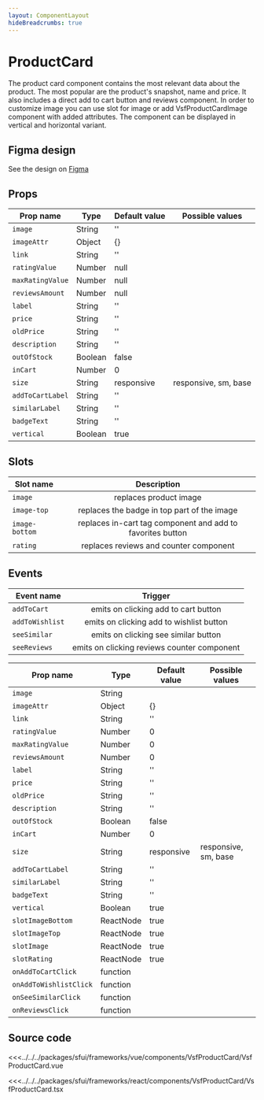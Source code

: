 ```yaml
---
layout: ComponentLayout
hideBreadcrumbs: true
---
```

# ProductCard

The product card component contains the most relevant data about the product. The most popular are the product's snapshot, name and price. It also includes a direct add to cart button and reviews component. In order to customize image you can use slot for image or add VsfProductCardImage component with added attributes. The component can be displayed in vertical and horizontal variant.

<Generate style="height:900px" />

## Figma design

See the design on [Figma](https://www.figma.com/file/CWOkbpne0tDpSenT4ZEUTQ/%F0%9F%9B%A0-SFUI-2.0-%7C-Development?node-id=14013%3A45717)

## Props

<!-- vue -->

| Prop name       | Type     | Default value | Possible values                        |
| --------------- | -------- | ------------- | -------------------------------------- |
| `image`         | String   | ''            |                                        |
| `imageAttr`     | Object   | {}            |                                        |
| `link`          | String   | ''            |                                        |
| `ratingValue`   | Number   | null          |                                        |
| `maxRatingValue`| Number   | null          |                                        |
| `reviewsAmount` | Number   | null          |                                        |
| `label`         | String   | ''            |                                        |
| `price`         | String   | ''            |                                        |
| `oldPrice`      | String   | ''            |                                        |
| `description`   | String   | ''            |                                        |
| `outOfStock`    | Boolean  | false         |                                        |
| `inCart`        | Number   | 0             |                                        |
| `size`          | String   | responsive    |  responsive, sm, base                  |
| `addToCartLabel`| String   | ''            |                                        |
| `similarLabel`  | String   | ''            |                                        |
| `badgeText`     | String   | ''            |                                        |
| `vertical`      | Boolean  | true          |                                        |


## Slots

| Slot name     |            Description                                     |
| ------------- | :--------------------------------------------------------: |
| `image`       | replaces product image                                     |
| `image-top`   | replaces the badge in top part of the image                |
| `image-bottom`| replaces in-cart tag component and add to favorites button |
| `rating`      | replaces reviews and counter component                     |

## Events

| Event name        |            Trigger                         |
| ----------------- | :----------------------------------------: |
| `addToCart`       | emits on clicking add to cart button       |
| `addToWishlist`   | emits on clicking add to wishlist button   |
| `seeSimilar`      | emits on clicking see similar button       |
| `seeReviews`      | emits on clicking reviews counter component|

<!-- end vue -->

<!-- react -->

| Prop name       | Type     | Default value | Possible values                        |
| --------------- | -------- | ------------- | -------------------------------------- |
| `image`         | String   |               |                                        |
| `imageAttr`     | Object   | {}            |                                        |
| `link`          | String   | ''            |                                        |
| `ratingValue`   | Number   | 0             |                                        |
| `maxRatingValue`| Number   | 0             |                                        |
| `reviewsAmount` | Number   | 0             |                                        |
| `label`         | String   | ''            |                                        |
| `price`         | String   | ''            |                                        |
| `oldPrice`      | String   | ''            |                                        |
| `description`   | String   | ''            |                                        |
| `outOfStock`    | Boolean  | false         |                                        |
| `inCart`        | Number   | 0             |                                        |
| `size`          | String   | responsive    |  responsive, sm, base                  |
| `addToCartLabel`| String   | ''            |                                        |
| `similarLabel`  | String   | ''            |                                        |
| `badgeText`     | String   | ''            |                                        |
| `vertical`      | Boolean  | true          |                                        |
| `slotImageBottom`| ReactNode  | true       |                                        |
| `slotImageTop`  | ReactNode   | true       |                                        |
| `slotImage`     | ReactNode   | true       |                                        |
| `slotRating`    | ReactNode   | true       |                                        |
| `onAddToCartClick`|  function   |          |                                        |
| `onAddToWishlistClick`|  function   |      |                                        |
| `onSeeSimilarClick`   |  function   |      |                                        |
| `onReviewsClick`      |  function   |      |                                        |

<!-- end react -->

## Source code

<!-- vue -->
<<<../../../packages/sfui/frameworks/vue/components/VsfProductCard/VsfProductCard.vue
<!-- end vue -->
<!-- react -->
<<<../../../packages/sfui/frameworks/react/components/VsfProductCard/VsfProductCard.tsx
<!-- end react -->